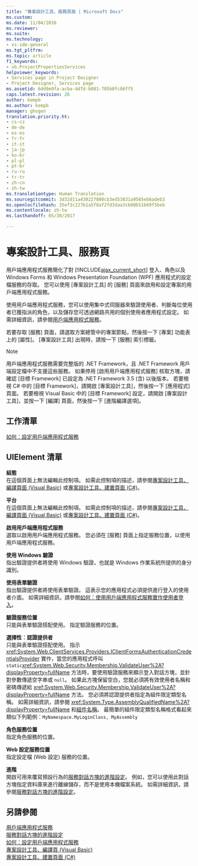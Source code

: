 ```yaml
---
title: "專案設計工具、服務頁面 | Microsoft Docs"
ms.custom: 
ms.date: 11/04/2016
ms.reviewer: 
ms.suite: 
ms.technology:
- vs-ide-general
ms.tgt_pltfrm: 
ms.topic: article
f1_keywords:
- vb.ProjectPropertiesServices
helpviewer_keywords:
- Services page in Project Designer
- Project Designer, Services page
ms.assetid: 6dd9e0fa-acba-4d7d-b081-705b0fc86ff5
caps.latest.revision: 26
author: kempb
ms.author: kempb
manager: ghogen
translation.priority.ht:
- cs-cz
- de-de
- es-es
- fr-fr
- it-it
- ja-jp
- ko-kr
- pl-pl
- pt-br
- ru-ru
- tr-tr
- zh-cn
- zh-tw
ms.translationtype: Human Translation
ms.sourcegitcommit: 3d32d11a430227800cb3ed53831a9565eb6adeb3
ms.openlocfilehash: 35ef3c227b1a5f8af2fd3daa3cb00b51b69f5beb
ms.contentlocale: zh-tw
ms.lasthandoff: 05/30/2017

---
```

# <a name="services-page-project-designer"></a>專案設計工具、服務頁
用戶端應用程式服務簡化了對 [!INCLUDE[ajax_current_short](../../ide/reference/includes/ajax_current_short_md.md)] 登入、角色以及 Windows Forms 和 Windows Presentation Foundation (WPF) 應用程式的設定檔服務的存取。 您可以使用 [專案設計工具] 的 [服務] 頁面來啟用和設定專案的用戶端應用程式服務。  
  
 使用用戶端應用程式服務，您可以使用集中式伺服器來驗證使用者、判斷每位使用者已獲指派的角色，以及儲存您可透過網路共用的個別使用者應用程式設定。 如需詳細資訊，請參閱[用戶端應用程式服務](/dotnet/framework/common-client-technologies/client-application-services)。  
  
 若要存取 [服務] 頁面，請選取方案總管中的專案節點，然後按一下 [專案] 功能表上的 [屬性]。 [專案設計工具] 出現時，請按一下 [服務] 索引標籤。  
  
> [!NOTE]
>  用戶端應用程式服務需要完整版的 .NET Framework，且 .NET Framework 用戶端設定檔中不支援這些服務。 如果停用 [啟用用戶端應用程式服務] 核取方塊，請確認 [目標 Framework] 已設定為 .NET Framework 3.5 (含) 以後版本。 若要檢視 C# 中的 [目標 Framework]，請開啟 [專案設計工具]，然後按一下 [應用程式] 頁面。 若要檢視 Visual Basic 中的 [目標 Framework] 設定，請開啟 [專案設計工具]，並按一下 [編譯] 頁面，然後按一下 [進階編譯選項]。  
  
## <a name="task-list"></a>工作清單  
 [如何：設定用戶端應用程式服務](/dotnet/framework/common-client-technologies/how-to-configure-client-application-services)  
  
## <a name="uielement-list"></a>UIElement 清單  
 **組態**  
 在這個頁面上無法編輯此控制項。 如需此控制項的描述，請參閱[專案設計工具、編譯頁面 (Visual Basic)](../../ide/reference/compile-page-project-designer-visual-basic.md) 或[專案設計工具、建置頁面 (C#)](../../ide/reference/build-page-project-designer-csharp.md)。  
  
 **平台**  
 在這個頁面上無法編輯此控制項。 如需此控制項的描述，請參閱[專案設計工具、編譯頁面 (Visual Basic)](../../ide/reference/compile-page-project-designer-visual-basic.md) 或[專案設計工具、建置頁面 (C#)](../../ide/reference/build-page-project-designer-csharp.md)。  
  
 **啟用用戶端應用程式服務**  
 選取以啟用用戶端應用程式服務。 您必須在 [服務] 頁面上指定服務位置，以使用用戶端應用程式服務。  
  
 **使用 Windows 驗證**  
 指出驗證提供者將使用 Windows 驗證，也就是 Windows 作業系統所提供的身分識別。  
  
 **使用表單驗證**  
 指出驗證提供者將使用表單驗證。 這表示您的應用程式必須提供進行登入的使用者介面。 如需詳細資訊，請參閱[如何：使用用戶端應用程式服務實作使用者登入](/dotnet/framework/common-client-technologies/how-to-implement-user-login-with-client-application-services)。  
  
 **驗證服務位置**  
 只能與表單驗證搭配使用。 指定驗證服務的位置。  
  
 **選擇性︰認證提供者**  
 只能與表單驗證搭配使用。 指示 <xref:System.Web.ClientServices.Providers.IClientFormsAuthenticationCredentialsProvider> 實作，當您的應用程式呼叫 `static`<xref:System.Web.Security.Membership.ValidateUser%2A?displayProperty=fullName> 方法時，要使用驗證服務來顯示登入對話方塊，並針對參數傳遞空字串或 `null`。 如果此方塊保留空白，您就必須將有效使用者名稱和密碼傳遞給 <xref:System.Web.Security.Membership.ValidateUser%2A?displayProperty=fullName> 方法。 您必須將認證提供者指定為組件限定類型名稱。 如需詳細資訊，請參閱 <xref:System.Type.AssemblyQualifiedName%2A?displayProperty=fullName> 和[組件名稱](/dotnet/framework/app-domains/assembly-names)。 最簡單的組件限定類型名稱格式看起來類似下列範例：`MyNamespace.MyLoginClass, MyAssembly`  
  
 **角色服務位置**  
 指定角色服務的位置。  
  
 **Web 設定服務位置**  
 指定設定檔 (Web 設定) 服務的位置。  
  
 **進階**  
 開啟可用來覆寫預設行為的[服務對話方塊的進階設定](../../ide/reference/advanced-settings-for-services-dialog-box.md)。 例如，您可以使用此對話方塊指定資料庫來進行離線儲存，而不是使用本機檔案系統。 如需詳細資訊，請參閱[服務對話方塊的進階設定](../../ide/reference/advanced-settings-for-services-dialog-box.md)。  
  
## <a name="see-also"></a>另請參閱  
 [用戶端應用程式服務](/dotnet/framework/common-client-technologies/client-application-services)   
 [服務對話方塊的進階設定](../../ide/reference/advanced-settings-for-services-dialog-box.md)   
 [如何：設定用戶端應用程式服務](/dotnet/framework/common-client-technologies/how-to-configure-client-application-services)   
 [專案設計工具、編譯頁 (Visual Basic)](../../ide/reference/compile-page-project-designer-visual-basic.md)   
 [專案設計工具、建置頁面 (C#)](../../ide/reference/build-page-project-designer-csharp.md)   

